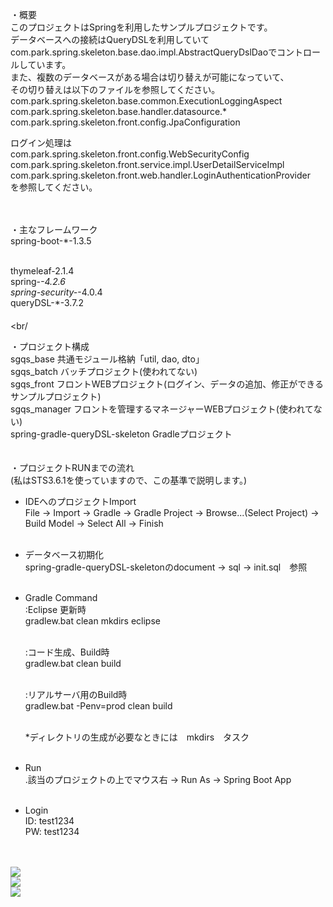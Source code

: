 ・概要<br/>
 このプロジェクトはSpringを利用したサンプルプロジェクトです。<br/>
 データベースへの接続はQueryDSLを利用していてcom.park.spring.skeleton.base.dao.impl.AbstractQueryDslDaoでコントロールしています。<br/>
 また、複数のデータベースがある場合は切り替えが可能になっていて、<br/>
 その切り替えは以下のファイルを参照してください。<br/>
 com.park.spring.skeleton.base.common.ExecutionLoggingAspect<br/>
 com.park.spring.skeleton.base.handler.datasource.*<br/>
 com.park.spring.skeleton.front.config.JpaConfiguration<br/>
 
 ログイン処理は<br/>
 com.park.spring.skeleton.front.config.WebSecurityConfig<br/>
 com.park.spring.skeleton.front.service.impl.UserDetailServiceImpl<br/>
 com.park.spring.skeleton.front.web.handler.LoginAuthenticationProvider<br/>
 を参照してください。<br/>
 <br/><br/>
 
・主なフレームワーク<br/>
 spring-boot-*-1.3.5<br/><br/>
 
 thymeleaf-2.1.4<br/>
 spring-*-4.2.6<br/>
 spring-security-*-4.0.4<br/>
 queryDSL-*-3.7.2<br/>
 　      <br/><br/

・プロジェクト構成<br/>
 sgqs_base			共通モジュール格納「util, dao, dto」<br/>
 sgqs_batch			バッチプロジェクト(使われてない)<br/>
 sgqs_front			フロントWEBプロジェクト(ログイン、データの追加、修正ができるサンプルプロジェクト)<br/>
 sgqs_manager		フロントを管理するマネージャーWEBプロジェクト(使われてない)<br/>
 spring-gradle-queryDSL-skeleton Gradleプロジェクト<br/>
<br/><br/>
・プロジェクトRUNまでの流れ<br/>
 (私はSTS3.6.1を使っていますので、この基準で説明します。)<br/>
 - IDEへのプロジェクトImport<br/>
   File -> Import -> Gradle -> Gradle Project -> Browse...(Select Project) -> Build Model -> Select All -> Finish<br/><br/>
 
 - データベース初期化<br/>
   spring-gradle-queryDSL-skeletonのdocument -> sql -> init.sql　参照<br/><br/>
 
 - Gradle Command<br/>
   :Eclipse 更新時<br/>
    gradlew.bat clean mkdirs eclipse<br/><br/>
    
   :コード生成、Build時<br/>
    gradlew.bat clean build<br/><br/>
    
   :リアルサーバ用のBuild時<br/>
    gradlew.bat -Penv=prod clean build<br/><br/>
 
   *ディレクトリの生成が必要なときには　mkdirs　タスク<br/><br/>

 - Run <br/>
   .該当のプロジェクトの上でマウス右 -> Run As -> Spring Boot App<br/><br/>
   
 - Login<br/>
   ID: test1234<br/>
   PW: test1234<br/>
   <br/><br/>
   
 <img border="0" src="https://2.bp.blogspot.com/-IiiXTvyK4ig/VzkhTVC2DCI/AAAAAAAAAac/AsSXYpvpU0gvZAUy1dUisCZlc1JcDpbVwCLcB/s320/login.png" /><br/>
 <img border="0" src="https://2.bp.blogspot.com/-vf95T7BUE90/VzkhTlGpR9I/AAAAAAAAAag/FItxPJJci1UkFaQDHP1U8aqn5__OL28HQCLcB/s320/main.png" /><br/>
 <img border="0" src="https://2.bp.blogspot.com/-Qeurd0IV6Pw/VzkhTXLhkgI/AAAAAAAAAaY/j3JBBog2UTguCf6QtFFKla3Rdem_BsHsACLcB/s320/modify.png" /><br/>
 
 
